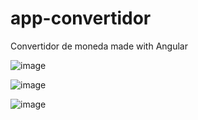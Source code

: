 # app-convertidor
Convertidor de moneda made with Angular

![image](https://user-images.githubusercontent.com/64493715/136110030-aea701e4-b5b0-4998-948f-7682bc3c2c6e.png)


![image](https://user-images.githubusercontent.com/64493715/136109901-46c78c7b-87d8-4fb7-bc64-cdfb6d99a4e6.png)


![image](https://user-images.githubusercontent.com/64493715/136109822-6d94d756-f6bf-43ea-a7fd-eacc5549ec7f.png)

